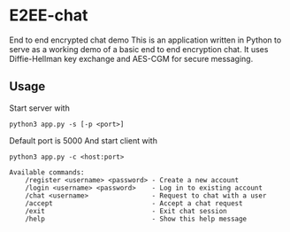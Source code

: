 # E2EE-chat
End to end encrypted chat demo
This is an application written in Python to serve as a working demo of a basic end to end encryption chat. It uses Diffie-Hellman key exchange and AES-CGM for secure messaging. 

## Usage
Start server with
```
python3 app.py -s [-p <port>]
```
Default port is 5000
And start client with
```
python3 app.py -c <host:port>
```
```
Available commands:
    /register <username> <password> - Create a new account
    /login <username> <password>    - Log in to existing account
    /chat <username>                - Request to chat with a user
    /accept                         - Accept a chat request
    /exit                           - Exit chat session
    /help                           - Show this help message
```
